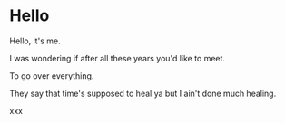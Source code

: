 # Hello
Hello, it's me.

I was wondering if after all these years you'd like to meet.

To go over everything.

They say that time's supposed to heal ya but I ain't done much healing.

xxx

